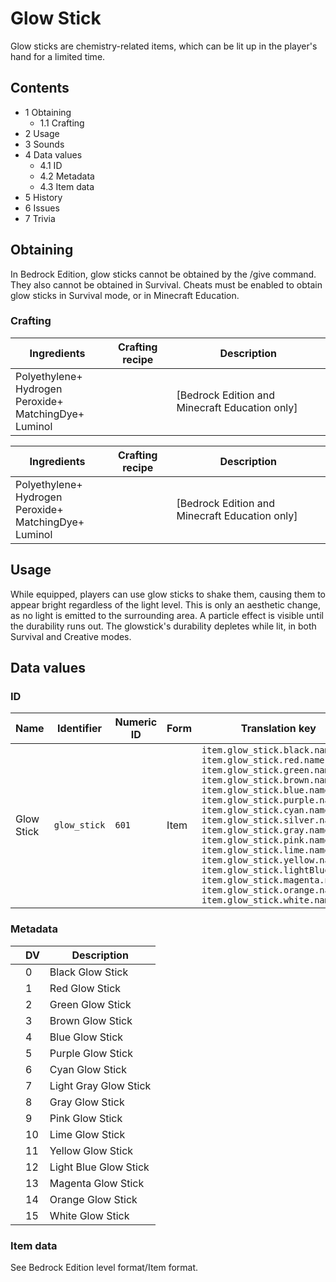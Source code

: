 # Glow Stick
Glow sticks are chemistry-related items, which can be lit up in the player's hand for a limited time.

## Contents
- 1 Obtaining
	- 1.1 Crafting
- 2 Usage
- 3 Sounds
- 4 Data values
	- 4.1 ID
	- 4.2 Metadata
	- 4.3 Item data
- 5 History
- 6 Issues
- 7 Trivia

## Obtaining
In Bedrock Edition, glow sticks cannot be obtained by the /give command. They also cannot be obtained in Survival. Cheats must be enabled to obtain glow sticks in Survival mode, or in Minecraft Education.

### Crafting
| Ingredients                                                       | Crafting recipe | Description                                      |
|-------------------------------------------------------------------|-----------------|--------------------------------------------------|
| Polyethylene+<br/>Hydrogen Peroxide+<br/>MatchingDye+<br/>Luminol |                 | ‌[Bedrock Edition and Minecraft Education  only] |

| Ingredients                                                       | Crafting recipe | Description                                      |
|-------------------------------------------------------------------|-----------------|--------------------------------------------------|
| Polyethylene+<br/>Hydrogen Peroxide+<br/>MatchingDye+<br/>Luminol |                 | ‌[Bedrock Edition and Minecraft Education  only] |

## Usage
While equipped, players can use glow sticks to shake them, causing them to appear bright regardless of the light level. This is only an aesthetic change, as no light is emitted to the surrounding area. A particle effect is visible until the durability runs out. The glowstick's durability depletes while lit, in both Survival and Creative modes.

## Data values
### ID
| Name       | Identifier   | Numeric ID | Form | Translation key                                                                                                                                                                                                                                                                                                                                                                                                                                                                                                                                |
|------------|--------------|------------|------|------------------------------------------------------------------------------------------------------------------------------------------------------------------------------------------------------------------------------------------------------------------------------------------------------------------------------------------------------------------------------------------------------------------------------------------------------------------------------------------------------------------------------------------------|
| Glow Stick | `glow_stick` | `601`      | Item | `item.glow_stick.black.name`<br/>`item.glow_stick.red.name`<br/>`item.glow_stick.green.name`<br/>`item.glow_stick.brown.name`<br/>`item.glow_stick.blue.name`<br/>`item.glow_stick.purple.name`<br/>`item.glow_stick.cyan.name`<br/>`item.glow_stick.silver.name`<br/>`item.glow_stick.gray.name`<br/>`item.glow_stick.pink.name`<br/>`item.glow_stick.lime.name`<br/>`item.glow_stick.yellow.name`<br/>`item.glow_stick.lightBlue.name`<br/>`item.glow_stick.magenta.name`<br/>`item.glow_stick.orange.name`<br/>`item.glow_stick.white.name` |

### Metadata
|  | DV | Description           |
|--|----|-----------------------|
|  | 0  | Black Glow Stick      |
|  | 1  | Red Glow Stick        |
|  | 2  | Green Glow Stick      |
|  | 3  | Brown Glow Stick      |
|  | 4  | Blue Glow Stick       |
|  | 5  | Purple Glow Stick     |
|  | 6  | Cyan Glow Stick       |
|  | 7  | Light Gray Glow Stick |
|  | 8  | Gray Glow Stick       |
|  | 9  | Pink Glow Stick       |
|  | 10 | Lime Glow Stick       |
|  | 11 | Yellow Glow Stick     |
|  | 12 | Light Blue Glow Stick |
|  | 13 | Magenta Glow Stick    |
|  | 14 | Orange Glow Stick     |
|  | 15 | White Glow Stick      |



### Item data
See Bedrock Edition level format/Item format.

